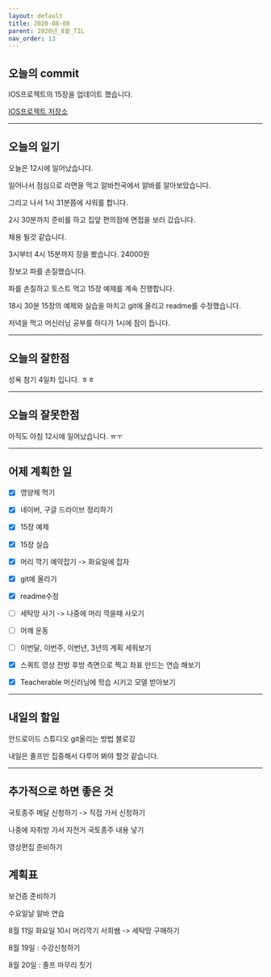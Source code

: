 ```yaml
---
layout: default
title: 2020-08-08
parent: 2020년_8월_TIL
nav_order: 13
---
```


## 오늘의 commit

IOS프로젝트의 15장을 업데이트 했습니다.

[IOS프로젝트 저장소](https://github.com/C0deWave/IosStudy)

---

## 오늘의 일기

오늘은 12시에 일어났습니다.

일어나서 점심으로 라면을 먹고 알바천국에서 알바를 알아보았습니다.

그리고 나서 1시 31분쯤에 샤워를 합니다.

2시 30분까지 준비를 하고 집앞 편의점에 면접을 보러 갔습니다.

채용 될것 같습니다.

3시부터 4시 15분까지 장을 봤습니다. 24000원

장보고 파를 손질했습니다.

파를 손질하고 토스트 먹고 15장 예제를 계속 진행합니다.

18시 30분 15장의 예제와 실습을 마치고 git에 올리고 readme를 수정했습니다.

저녁을 먹고 머신러닝 공부를 하다가 1시에 잠이 듭니다.

---

## 오늘의 잘한점

성욕 참기 4일차 입니다. ㅎㅎ

---

## 오늘의 잘못한점

아직도 아침 12시에 일어났습니다. ㅠㅜ

---

## 어제 계획한 일

- [X] 영양제 먹기

- [X] 네이버, 구글 드라이브 정리하기

- [X] 15장 예제

- [X] 15장 실습

- [X] 머리 깍기 예약잡기 -> 화요일에 잡자

- [X] git에 올리기

- [X] readme수정

- [ ] 세탁망 사기 -> 나중에 머리 깍을때 사오기

- [ ] 어깨 운동

- [ ] 이번달, 이번주, 이번년, 3년의 계획 세워보기

- [X] 스쿼트 영상 전방 후방 측면으로 찍고 좌표 만드는 연습 해보기

- [X] Teacherable 머신러닝에 학습 시키고 모델 받아보기

---

## 내일의 할일

안드로이드 스튜디오 git올리는 방법 블로깅

내일은 졸프만 집중해서 다루어 봐야 할것 같습니다.

---

## 추가적으로 하면 좋은 것

국토종주 메달 신청하기 -> 직접 가서 신청하기

나중에 자취방 가서 자전거 국토종주 내용 넣기

영상편집 준비하기

## 계획표

보건증 준비하기

수요일날 알바 연습

8월 11일 화요일 10시 머리깍기 서희쌤  -> 세탁망 구매하기

8월 19일 : 수강신청하기

8월 20일 : 졸프 마무리 짓기